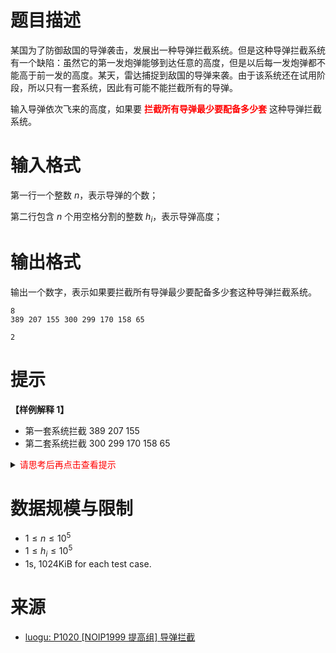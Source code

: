 # 题目描述

某国为了防御敌国的导弹袭击，发展出一种导弹拦截系统。但是这种导弹拦截系统有一个缺陷：虽然它的第一发炮弹能够到达任意的高度，但是以后每一发炮弹都不能高于前一发的高度。某天，雷达捕捉到敌国的导弹来袭。由于该系统还在试用阶段，所以只有一套系统，因此有可能不能拦截所有的导弹。

   
输入导弹依次飞来的高度，如果要 **<font color="#FF0000">拦截所有导弹最少要配备多少套</font>** 这种导弹拦截系统。

# 输入格式
第一行一个整数 $n$，表示导弹的个数；

第二行包含 $n$ 个用空格分割的整数 $h_i$，表示导弹高度；

# 输出格式
输出一个数字，表示如果要拦截所有导弹最少要配备多少套这种导弹拦截系统。

```input1
8
389 207 155 300 299 170 158 65
```

```output1
2
```

# 提示
**【样例解释 1】**
* 第一套系统拦截 389 207 155
* 第二套系统拦截 300 299 170 158 65

<details>
<summary><font color="#FF0000">请思考后再点击查看提示</font></summary>

* 用一个数组维护当前有几套拦截系统，每个拦截系统的拦截高度是多少
* 对于一个新的导弹，
  * 要么从原有的拦截系统里找一个来拦截，这个拦截系统的拦截高度必然不小于导弹高度，**<font color="#FF0000">最好满足条件里拦截高度最小的那个</font>**
  * 要么新建一个拦截系统
* **<font color="#FF0000">每个拦截系统的拦截高度，必然是一个单调上升的数组（思考为什么？）</font>**
* 对于单调上升的数组，就可以利用二分查找

</details>

# 数据规模与限制
* $1 \le n \le 10^5$
* $1 \le h_i \le 10^5$
* 1s, 1024KiB for each test case.

# 来源
* [luogu: P1020 [NOIP1999 提高组] 导弹拦截](https://www.luogu.com.cn/problem/P1020)